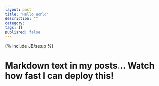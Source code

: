 ```yaml
---
layout: post
title: "Hello World"
description: ""
category: 
tags: []
published: false
---
```

{% include JB/setup %}

# Markdown text in my posts... Watch how fast I can deploy this!

